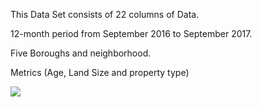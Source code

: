 This Data Set consists of 22 columns of Data. 

12-month period from September 2016 to September 2017.

Five Boroughs and neighborhood.

Metrics (Age, Land Size and property type)


![](images/090319recessionNYCjpg.png)
